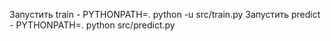 Запустить train - PYTHONPATH=. python -u src/train.py
Запустить predict - PYTHONPATH=. python src/predict.py
